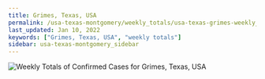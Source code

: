 ```yaml
---
title: Grimes, Texas, USA
permalink: /usa-texas-montgomery/weekly_totals/usa-texas-grimes-weekly_totals.html
last_updated: Jan 10, 2022
keywords: ["Grimes, Texas, USA", "weekly totals"]
sidebar: usa-texas-montgomery_sidebar
---
```


![Weekly Totals of Confirmed Cases for Grimes, Texas, USA](/covid_tracker/images/graphs/usa-texas-grimes-weekly_totals_graph.png)
